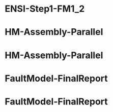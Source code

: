 # ENSI-Step1-FM1_2
# HM-Assembly-Parallel
# HM-Assembly-Parallel
# FaultModel-FinalReport
# FaultModel-FinalReport
